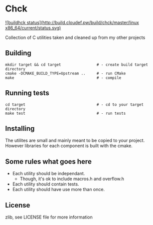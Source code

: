 # Chck
[![buildhck status](http://build.cloudef.pw/build/chck/master/linux x86_64/current/status.svg)](http://build.cloudef.pw/build/chck/master/linux%20x86_64)

Collection of C utilities taken and cleaned up from my other projects

## Building

    mkdir target && cd target                # - create build target directory
    cmake -DCMAKE_BUILD_TYPE=Upstream ..     # - run CMake
    make                                     # - compile

## Running tests

    cd target                                # - cd to your target directory
    make test                                # - run tests

## Installing

The utilites are small and mainly meant to be copied to your project.
However libraries for each component is built with the cmake.

## Some rules what goes here

* Each utility should be independant.
   * Though, it's ok to include macros.h and overflow.h
* Each utility should contain tests.
* Each utility should have use more than once.

## License

zlib, see LICENSE file for more information
